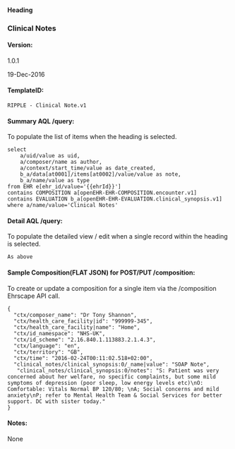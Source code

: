 #### Heading

### Clinical Notes

#### Version:

1.0.1

19-Dec-2016

#### TemplateID:
`RIPPLE - Clinical Note.v1`

#### Summary AQL /query:

To populate the list of items when the heading is selected.

```
select
    a/uid/value as uid,
    a/composer/name as author,
    a/context/start_time/value as date_created,
    b_a/data[at0001]/items[at0002]/value/value as note,
    b_a/name/value as type
from EHR e[ehr_id/value='{{ehrId}}']
contains COMPOSITION a[openEHR-EHR-COMPOSITION.encounter.v1]
contains EVALUATION b_a[openEHR-EHR-EVALUATION.clinical_synopsis.v1]
where a/name/value='Clinical Notes'
```

#### Detail AQL /query:
To populate the detailed view / edit when a single record within the heading is selected.

```
As above
```

#### Sample Composition(FLAT JSON) for POST/PUT /composition:

To create or update a composition for a single item via the /composition Ehrscape API call.

```
{
  "ctx/composer_name": "Dr Tony Shannon",
  "ctx/health_care_facility|id": "999999-345",
  "ctx/health_care_facility|name": "Home",
  "ctx/id_namespace": "NHS-UK",
  "ctx/id_scheme": "2.16.840.1.113883.2.1.4.3",
  "ctx/language": "en",
  "ctx/territory": "GB",
  "ctx/time": "2016-02-24T00:11:02.518+02:00",
  "clinical_notes/clinical_synopsis:0/_name|value": "SOAP Note",
   "clinical_notes/clinical_synopsis:0/notes": "S: Patient was very concerned about her welfare, no specific complaints, but some mild symptoms of depression (poor sleep, low energy levels etc)\nO: Comfortable: Vitals Normal BP 120/80; \nA; Social concerns and mild anxiety\nP; refer to Mental Health Team & Social Services for better support. DC with sister today."
}
```

#### Notes:
None
